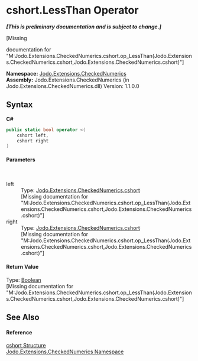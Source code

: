 # cshort.LessThan Operator 
 _**\[This is preliminary documentation and is subject to change.\]**_

\[Missing <summary> documentation for "M:Jodo.Extensions.CheckedNumerics.cshort.op_LessThan(Jodo.Extensions.CheckedNumerics.cshort,Jodo.Extensions.CheckedNumerics.cshort)"\]

**Namespace:**&nbsp;<a href="N_Jodo_Extensions_CheckedNumerics">Jodo.Extensions.CheckedNumerics</a><br />**Assembly:**&nbsp;Jodo.Extensions.CheckedNumerics (in Jodo.Extensions.CheckedNumerics.dll) Version: 1.1.0.0

## Syntax

**C#**<br />
``` C#
public static bool operator <(
	cshort left,
	cshort right
)
```


#### Parameters
&nbsp;<dl><dt>left</dt><dd>Type: <a href="T_Jodo_Extensions_CheckedNumerics_cshort">Jodo.Extensions.CheckedNumerics.cshort</a><br />\[Missing <param name="left"/> documentation for "M:Jodo.Extensions.CheckedNumerics.cshort.op_LessThan(Jodo.Extensions.CheckedNumerics.cshort,Jodo.Extensions.CheckedNumerics.cshort)"\]</dd><dt>right</dt><dd>Type: <a href="T_Jodo_Extensions_CheckedNumerics_cshort">Jodo.Extensions.CheckedNumerics.cshort</a><br />\[Missing <param name="right"/> documentation for "M:Jodo.Extensions.CheckedNumerics.cshort.op_LessThan(Jodo.Extensions.CheckedNumerics.cshort,Jodo.Extensions.CheckedNumerics.cshort)"\]</dd></dl>

#### Return Value
Type: <a href="https://docs.microsoft.com/dotnet/api/system.boolean" target="_blank" rel="noopener noreferrer">Boolean</a><br />\[Missing <returns> documentation for "M:Jodo.Extensions.CheckedNumerics.cshort.op_LessThan(Jodo.Extensions.CheckedNumerics.cshort,Jodo.Extensions.CheckedNumerics.cshort)"\]

## See Also


#### Reference
<a href="T_Jodo_Extensions_CheckedNumerics_cshort">cshort Structure</a><br /><a href="N_Jodo_Extensions_CheckedNumerics">Jodo.Extensions.CheckedNumerics Namespace</a><br />